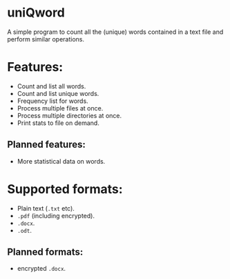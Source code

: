 # uniQword
A simple program to count all the (unique) words contained in a text file and perform similar operations.

# Features:
- Count and list all words.
- Count and list unique words.
- Frequency list for words.
- Process multiple files at once.
- Process multiple directories at once.
- Print stats to file on demand.

## Planned features:
- More statistical data on words.

# Supported formats:
- Plain text (`.txt` etc).
- `.pdf` (including encrypted).
- `.docx`.
- `.odt`.

## Planned formats:
- encrypted `.docx`.